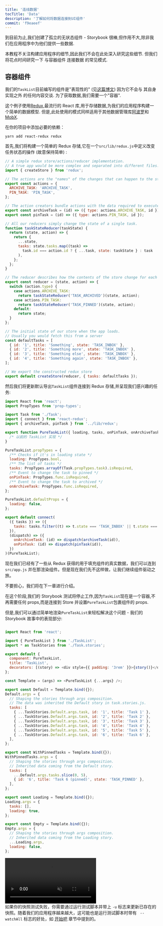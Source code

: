 ```yaml
---
title: '连线数据'
tocTitle: 'Data'
description: '了解如何将数据连接到UI组件'
commit: 'f9eaeef'
---
```


到目前为止,我们创建了孤立的无状态组件 - Storybook 很棒,但作用不大,除非我们在应用程序中为他们提供一些数据.

本教程不关注构建应用程序的细节,因此我们不会在此处深入研究这些细节. 但我们将花点时间研究一下 与容器组件 连接数据 的常见模式.

## 容器组件

我们的`TaskList`目前编写的组件是"表现性的" (见[这篇博文](https://medium.com/@dan_abramov/smart-and-dumb-components-7ca2f9a7c7d0)) 因为它不会与 其自身实现之外 的任何内容交谈. 为了获取数据,我们需要一个"容器".

这个例子使用[Redux](https://redux.js.org/),最流行的 React 库,用于存储数据,为我们的应用程序构建一个简单的数据模型. 但是,此处使用的模式同样适用于其他数据管理库[阿波罗](https://www.apollographql.com/client/)和[MobX](https://mobx.js.org/).

在你的项目中添加必要的依赖：

```shell
yarn add react-redux redux
```

首先,我们将构建一个简单的 Redux 存储,它在一个`src/lib/redux.js`中定义改变任务状态的操作 (故意保持简单) :

```js:title=src/lib/redux.js
// A simple redux store/actions/reducer implementation.
// A true app would be more complex and separated into different files.
import { createStore } from 'redux';

// The actions are the "names" of the changes that can happen to the store
export const actions = {
  ARCHIVE_TASK: 'ARCHIVE_TASK',
  PIN_TASK: 'PIN_TASK',
};

// The action creators bundle actions with the data required to execute them
export const archiveTask = (id) => ({ type: actions.ARCHIVE_TASK, id });
export const pinTask = (id) => ({ type: actions.PIN_TASK, id });

// All our reducers simply change the state of a single task.
function taskStateReducer(taskState) {
  return (state, action) => {
    return {
      ...state,
      tasks: state.tasks.map((task) =>
        task.id === action.id ? { ...task, state: taskState } : task
      ),
    };
  };
}

// The reducer describes how the contents of the store change for each action
export const reducer = (state, action) => {
  switch (action.type) {
    case actions.ARCHIVE_TASK:
      return taskStateReducer('TASK_ARCHIVED')(state, action);
    case actions.PIN_TASK:
      return taskStateReducer('TASK_PINNED')(state, action);
    default:
      return state;
  }
};

// The initial state of our store when the app loads.
// Usually you would fetch this from a server
const defaultTasks = [
  { id: '1', title: 'Something', state: 'TASK_INBOX' },
  { id: '2', title: 'Something more', state: 'TASK_INBOX' },
  { id: '3', title: 'Something else', state: 'TASK_INBOX' },
  { id: '4', title: 'Something again', state: 'TASK_INBOX' },
];

// We export the constructed redux store
export default createStore(reducer, { tasks: defaultTasks });
```

然后我们将更新默认导出`TaskList`组件连接到 Redux 存储,并呈现我们感兴趣的任务:

```js:title=src/components/TaskList.js
import React from 'react';
import PropTypes from 'prop-types';

import Task from './Task';
import { connect } from 'react-redux';
import { archiveTask, pinTask } from '../lib/redux';

export function PureTaskList({ loading, tasks, onPinTask, onArchiveTask }) {
  /* 以前的 TaskList 实现 */
}

PureTaskList.propTypes = {
  /** Checks if it's in loading state */
  loading: PropTypes.bool,
  /** The list of tasks */
  tasks: PropTypes.arrayOf(Task.propTypes.task).isRequired,
  /** Event to change the task to pinned */
  onPinTask: PropTypes.func.isRequired,
  /** Event to change the task to archived */
  onArchiveTask: PropTypes.func.isRequired,
};

PureTaskList.defaultProps = {
  loading: false,
};

export default connect(
  ({ tasks }) => ({
    tasks: tasks.filter((t) => t.state === 'TASK_INBOX' || t.state === 'TASK_PINNED'),
  }),
  (dispatch) => ({
    onArchiveTask: (id) => dispatch(archiveTask(id)),
    onPinTask: (id) => dispatch(pinTask(id)),
  })
)(PureTaskList);
```

现在我们已经有了一些从 Redux 获得的用于填充组件的真实数据，我们可以连到 `src/app.js` 并在那渲染组件。但是现在我们先不这样做，让我们继续组件驱动之旅。

不要担心，我们将在下一章进行介绍。

在这个阶段,我们的 Storybook 测试将停止工作,因为`TaskList`现在是一个容器,不再需要任何 props,而是连接到 Store 并设置`PureTaskList`包裹组件的 props.

但是,我们可以通过简单地渲染`PureTaskList`来轻松解决这个问题 - 我们的 Storybook 故事中的表现部分:

```js:title=src/components/TaskList.stories.js

import React from 'react';

import { PureTaskList } from './TaskList';
import * as TaskStories from './Task.stories';

export default {
  component: PureTaskList,
  title: 'TaskList',
  decorators: [(story) => <div style={{ padding: '3rem' }}>{story()}</div>],
};

const Template = (args) => <PureTaskList {...args} />;

export const Default = Template.bind({});
Default.args = {
  // Shaping the stories through args composition.
  // The data was inherited the Default story in task.stories.js.
  tasks: [
    { ...TaskStories.Default.args.task, id: '1', title: 'Task 1' },
    { ...TaskStories.Default.args.task, id: '2', title: 'Task 2' },
    { ...TaskStories.Default.args.task, id: '3', title: 'Task 3' },
    { ...TaskStories.Default.args.task, id: '4', title: 'Task 4' },
    { ...TaskStories.Default.args.task, id: '5', title: 'Task 5' },
    { ...TaskStories.Default.args.task, id: '6', title: 'Task 6' },
  ],
};

export const WithPinnedTasks = Template.bind({});
WithPinnedTasks.args = {
  // Shaping the stories through args composition.
  // Inherited data coming from the Default story.
  tasks: [
    ...Default.args.tasks.slice(0, 5),
    { id: '6', title: 'Task 6 (pinned)', state: 'TASK_PINNED' },
  ],
};

export const Loading = Template.bind({});
Loading.args = {
  tasks: [],
  loading: true,
};

export const Empty = Template.bind({});
Empty.args = {
  // Shaping the stories through args composition.
  // Inherited data coming from the Loading story.
  ...Loading.args,
  loading: false,
};
```

<video autoPlay muted playsInline loop>
  <source
    src="/intro-to-storybook/finished-tasklist-states-6-0.mp4"
    type="video/mp4"
  />
</video>

<div class="aside">
如果你的快照测试失败，你需要通过运行测试脚本并带上 <code>-u</code> 标志来更新已存在的快照。随着我们的应用程序越来越大，这可能也是运行测试脚本时带有 <code> --watchAll</code> 标志的好处，如 <a href="/intro-to-storybook/react/zh-CN/get-started/">开始吧</a> 章节中提到的。
</div>
